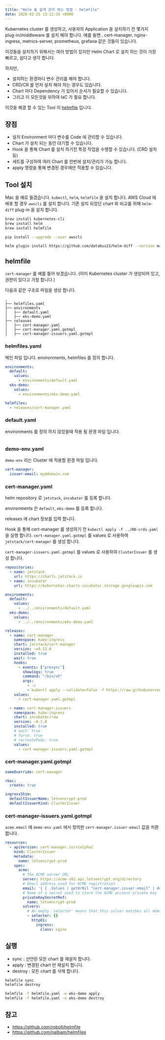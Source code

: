 ```yaml
---
title: "Helm 을 쉽게 관리 하는 방법 - helmfile"
date: 2020-02-25 13:12:28 +0900
---
```


Kubernetes cluster 를 생성하고, 사용자의 Application 을 설치하기 전 몇가지 plug-in/middleware 를 설치 해야 합니다. 예를 들면.. cert-manager, nginx-ingress, metrics-server, prometheus, grafana 같은 것들이 있습니다.

이것들을 설치하기 위해서는 여러 방법이 있지만 Helm Chart 로 설치 하는 것이 가장 빠르고, 쉽다고 생각 합니다.

하지만,
* 설치하는 환경마다 변수 관리를 해야 합니다.
* CRD/CR 를 먼저 설치 해야 하는 경우도 있습니다.
* Chart 마다 Dependency 가 있어서 순서가 필요할 수 있습니다.
* 그리고 이 모든것을 위하여 IaC 가 필요 합니다.

이것을 해결 할 수 있는 Tool 이 [helmfile](https://github.com/roboll/helmfile) 입니다.

## 장점

* 설치 Environment 마다 변수를 Code 에 관리할 수 있습니다.
* Chart 가 설치 되는 동안 대기할 수 있습니다.
* Hook 을 통해 Chart 를 설치 하기전 특정 작업을 수행할 수 있습니다. (CRD 설치 등)
* 세트를 구성하여 여러 Chart 를 한번에 설치/관리가 가능 합니다.
* apply 명령을 통해 변경된 경우에만 적용할 수 있습니다.

## Tool 설치

Mac 을 예로 들겠습니다.
`kubectl`, `helm`, `helmfile` 을 설치 합니다.
AWS Cloud 에 배포 할 경우 `awscli` 를 설치 합니다.
기존 설치 되었던 chart 와 비교를 위해 `helm-diff` plug-in 을 설치 합니다.

```bash
brew install kubernetes-cli
brew install helm
brew install helmfile

pip install --upgrade --user awscli

helm plugin install https://github.com/databus23/helm-diff --version master
```

## helmfile

`cert-manager` 를 예를 틀어 보겠습니다.
(이미 Kubernetes cluster 가 생성되어 있고, 권한이 있다고 가정 합니다.)

다음과 같은 구조로 파일을 생성 합니다.

```
.
├── helmfiles.yaml
├── environments
│   ├── default.yaml
│   ├── eks-demo.yaml
├── releases
│   ├── cert-manager.yaml
│   ├── cert-manager.yaml.gotmpl
│   ├── cert-manager-issuers.yaml.gotmpl
```

### helmfiles.yaml

메인 파일 입니다. environments, helmfiles 를 정의 합니다.

```yaml
environments:
  default:
    values:
      - environments/default.yaml
  eks-demo:
    values:
      - environments/eks-demo.yaml

helmfiles:
  - releases/cert-manager.yaml
```

### default.yaml

environments 를 정의 하지 않았을때 적용 될 환경 파일 입니다.

```yaml
```

### demo-env.yaml

`demo-env` 라는 Cluster 에 적용할 환경 파일 입니다.

```yaml
cert-manager:
  issuer-email: my@domain.com
```

### cert-manager.yaml

helm repository 로 `jetstack`, `incubator` 를 등록 합니다.

environments 은 `default`, `eks-demo` 를 등록 합니다.

releases 에 chart 정보를 입력 합니다.

Hook 을 통해 cert-manager 를 생성하기 전 `kubectl apply -f ../00-crds.yaml` 을 실행 합니다.
`cert-manager.yaml.gotmpl` 를 values 로 사용하여 `jetstack/cert-manager` 를 생성 합니다.

`cert-manager-issuers.yaml.gotmpl` 를 values 로 사용하여 `ClusterIssuer` 를 생성 합니다.

```yaml
repositories:
  - name: jetstack
    url: https://charts.jetstack.io
  - name: incubator
    url: https://kubernetes-charts-incubator.storage.googleapis.com

environments:
  default:
    values:
      - ../../environments/default.yaml
  eks-demo:
    values:
      - ../../environments/eks-demo.yaml

releases:
  - name: cert-manager
    namespace: kube-ingress
    chart: jetstack/cert-manager
    version: ~v0.13.0
    installed: true
    wait: true
    hooks:
      - events: ["presync"]
        showlogs: true
        command: "/bin/sh"
        args:
          - -c
          - kubectl apply --validate=false -f https://raw.githubusercontent.com/jetstack/cert-manager/release-0.13/deploy/manifests/00-crds.yaml
    values:
      - cert-manager.yaml.gotmpl

  - name: cert-manager-issuers
    namespace: kube-ingress
    chart: incubator/raw
    version: ~0.1.0
    installed: true
    # wait: true
    # force: true
    # recreatePods: true
    values:
      - cert-manager-issuers.yaml.gotmpl
```

### cert-manager.yaml.gotmpl

```yaml
nameOverride: cert-manager

rbac:
  create: true

ingressShim:
  defaultIssuerName: letsencrypt-prod
  defaultIssuerKind: ClusterIssuer
```

### cert-manager-issuers.yaml.gotmpl

`acme.email` 에 `demo-env.yaml` 에서 정의한 `cert-manager.issuer-email` 값을 치환 합니다.

```yaml
resources:
  - apiVersion: cert-manager.io/v1alpha2
    kind: ClusterIssuer
    metadata:
      name: letsencrypt-prod
    spec:
      acme:
        # The ACME server URL
        server: https://acme-v02.api.letsencrypt.org/directory
        # Email address used for ACME registration
        email: '{ { .Values | getOrNil "cert-manager.issuer-email" | default "issuer@example.com" } }'
        # Name of a secret used to store the ACME account private key
        privateKeySecretRef:
          name: letsencrypt-prod
        solvers:
          # An empty 'selector' means that this solver matches all domains
          - selector: {}
            http01:
              ingress:
                class: nginx
```

## 실행

* sync : 선언된 모든 chart 를 재설치 합니다.
* apply : 변경된 chart 만 재설치 합니다.
* destroy : 모든 chart 를 삭제 합니다.

```bash
helmfile sync
helmfile destroy

helmfile -f helmfile.yaml -e eks-demo apply
helmfile -f helmfile.yaml -e eks-demo destroy
```

## 참고

* <https://github.com/roboll/helmfile>
* <https://github.com/nalbam/helmfiles>
